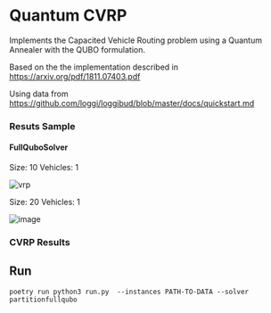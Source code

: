 # Quantum CVRP

Implements the Capacited Vehicle Routing problem using a Quantum Annealer with the QUBO formulation.

Based on the the implementation described in https://arxiv.org/pdf/1811.07403.pdf

Using data from https://github.com/loggi/loggibud/blob/master/docs/quickstart.md



### Resuts Sample


#### FullQuboSolver
Size: 10
Vehicles: 1

![vrp](https://user-images.githubusercontent.com/14301789/134584442-946fbe43-1e1d-4477-b4d7-0ef149548d9a.jpeg)


Size: 20
Vehicles: 1

![image](https://user-images.githubusercontent.com/14301789/135166925-1379f3f5-11f9-4e9b-9141-44dd104c6862.png)


### CVRP Results


## Run

`poetry run python3 run.py  --instances PATH-TO-DATA --solver partitionfullqubo`
